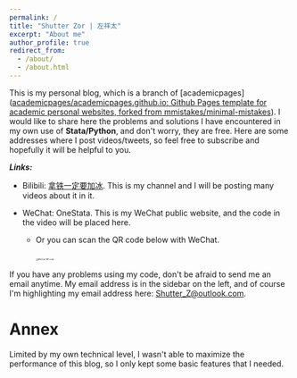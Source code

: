 ```yaml
---
permalink: /
title: "Shutter Zor | 左祥太"
excerpt: "About me"
author_profile: true
redirect_from: 
  - /about/
  - /about.html
---
```


This is my personal blog, which is a branch of [academicpages]([academicpages/academicpages.github.io: Github Pages template for academic personal websites, forked from mmistakes/minimal-mistakes](https://github.com/academicpages/academicpages.github.io)). I would like to share here the problems and solutions I have encountered in my own use of **Stata/Python**, and don't worry, they are free. Here are some addresses where I post videos/tweets, so feel free to subscribe and hopefully it will be helpful to you.

***Links:***

- Bilibili: [拿铁一定要加冰](https://space.bilibili.com/40545247?spm_id_from=333.1007.0.0). This is my channel and I will be posting many videos about it in it.
- WeChat: OneStata. This is my WeChat public website, and the code in the video will be placed here.

  - Or you can scan the QR code below with WeChat.

    ​	 <img src="/images/QRcode.png" alt="WeChat QR code" style="zoom:25%;" />

If you have any problems using my code, don't be afraid to send me an email anytime. My email address is in the sidebar on the left, and of course I'm highlighting my email address here: [Shutter_Z@outlook.com](mailto:Shutter_Z@outlook.com).

Annex
======
Limited by my own technical level, I wasn't able to maximize the performance of this blog, so I only kept some basic features that I needed.
